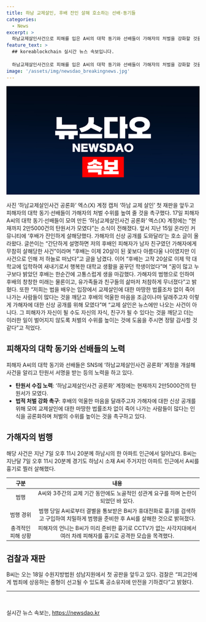 ```yaml
---
title: 하남 교제살인, 후배 잔인 살해 호소하는 선배·동기들
categories:
  - News
excerpt: >
  하남교제살인사건으로 피해를 입은 A씨의 대학 동기와 선배들이 가해자의 처벌을 강화할 것을 요구하고 있다. 흉기로 A씨를 살해한 가해자 B씨는 그동안 치밀한 범행을 계획하고 교제 중에도 강압적인 성요구를 한 것으로 알려져 논란이 되고 있다. 피해자의 가족은 엄중한 처벌과 동일한 사건이 반복되지 않기를 바라며 슬픔을 털어놓았다. 이에 대한 공론화 계정은 2만5000건의 탄원서를 모아들었으며, 첫 재판을 앞둔 B씨에 대한 공소유지가 예상되고 있다. B씨에 대한 공판은 오는 18일에 있을 예정이다.
feature_text: >
  ## koreablockchain 실시간 뉴스 속보입니다.

  하남교제살인사건으로 피해를 입은 A씨의 대학 동기와 선배들이 가해자의 처벌을 강화할 것을 요구하고 있다. 흉기로 A씨를 살해한 가해자 B씨는 그동안 치밀한 범행을 계획하고 교제 중에도 강압적인 성요구를 한 것으로 알려져 논란이 되고 있다. 피해자의 가족은 엄중한 처벌과 동일한 사건이 반복되지 않기를 바라며 슬픔을 털어놓았다. 이에 대한 공론화 계정은 2만5000건의 탄원서를 모아들었으며, 첫 재판을 앞둔 B씨에 대한 공소유지가 예상되고 있다. B씨에 대한 공판은 오는 18일에 있을 예정이다.
image: '/assets/img/newsdao_breakingnews.jpg'
---
```


<p><img src="/assets/img/newsdao_breakingnews.jpg" alt="koreablockchain 속보" /></p>

<p data-ke-size="size16">사진 ‘하남교제살인사건 공론화’ 엑스(X) 계정 캡처 ‘하남 교제 살인’ 첫 재판을 앞두고 피해자의 대학 동기·선배들이 가해자의 처벌 수위를 높여 줄 것을 촉구했다. 17일 피해자 A씨의 대학 동기·선배들이 모여 만든 ‘하남교제살인사건 공론화’ 엑스(X) 계정에는 “현재까지 2만5000건의 탄원서가 모였다”는 소식이 전해졌다. 앞서 지난 15일 온라인 커뮤니티에 ‘후배가 잔인하게 살해당했다. 가해자의 신상 공개를 도와달라’는 호소 글이 올라왔다. 글쓴이는 “간단하게 설명하면 저의 후배인 피해자가 남자 친구였던 가해자에게 무참히 살해당한 사건”이라며 “후배는 이제 20살이 된 꽃보다 아름다울 나이였지만 이 사건으로 인해 저 하늘로 떠났다”고 글을 남겼다. 이어 “후배는 고작 20살로 이제 막 대학교에 입학하여 새내기로서 행복한 대학교 생활을 꿈꾸던 학생이었다”며 “꿈이 많고 누구보다 밝았던 후배는 한순간에 고통스럽게 생을 마감했다. 가해자의 범행으로 인하여 후배의 창창한 미래는 물론이고, 유가족들과 친구들의 삶마저 처참하게 무너졌다”고 밝혔다. 또한 “저희는 법을 배우는 입장에서 교제살인에 대한 마땅한 법률조차 없이 죽어 나가는 사람들이 많다는 것을 깨닫고 후배의 억울한 마음을 조금이나마 달래주고자 이렇게 가해자에 대한 신상 공개를 위해 모였다”며 “교제 살인은 뉴스에만 나오는 사건이 아니다. 그 피해자가 자신이 될 수도 자신의 자식, 친구가 될 수 있다는 것을 깨닫고 더는 이러한 일이 벌어지지 않도록 처벌의 수위를 높이는 것에 도움을 주시면 정말 감사할 것 같다”고 적었다.</p>

<h2 data-ke-size="size26">피해자의 대학 동기와 선배들의 노력</h2>

<p data-ke-size="size16">피해자 A씨의 대학 동기와 선배들은 SNS에 ‘하남교제살인사건 공론화’ 계정을 개설해 사건을 알리고 탄원서 서명을 받는 등의 노력을 하고 있다.</p>

<ul>
<li><b>탄원서 수집 노력</b>: ‘하남교제살인사건 공론화’ 계정에는 현재까지 2만5000건의 탄원서가 모였다.</li>
<li><b>법적 처벌 강화 촉구</b>: 후배의 억울한 마음을 달래주고자 가해자에 대한 신상 공개를 위해 모여 교제살인에 대한 마땅한 법률조차 없이 죽어 나가는 사람들이 많다는 인식을 공론화하며 처벌의 수위를 높이는 것을 촉구하고 있다.</li>
</ul>

<h2 data-ke-size="size26">가해자의 범행</h2>

<p data-ke-size="size16">해당 사건은 지난 7일 오후 11시 20분께 하남시의 한 아파트 인근에서 일어났다. B씨는 지난달 7일 오후 11시 20분께 경기도 하남시 소재 A씨 주거지인 아파트 인근에서 A씨를 흉기로 찔러 살해했다.</p>

<table>
<thead>
<tr>
<th style="text-align: center;">구분</th>
<th style="text-align: center;">내용</th>
</tr>
</thead>
<tbody>
<tr>
<td style="text-align: center;">범행</td>
<td style="text-align: center;">A씨와 3주간의 교제 기간 동안에도 노골적인 성관계 요구를 하며 논란이 되었던 바 있다.</td>
</tr>
<tr>
<td style="text-align: center;">범행 경위</td>
<td style="text-align: center;">범행 당일 A씨로부터 결별을 통보받은 B씨가 휴대전화로 흉기를 검색하고 구입하여 치밀하게 범행을 준비한 후 A씨를 살해한 것으로 밝혀졌다.</td>
</tr>
<tr>
<td style="text-align: center;">충격적인 피해 상황</td>
<td style="text-align: center;">피해자의 언니는 B씨가 미리 준비한 흉기로 CCTV가 없는 사각지대에서 여러 차례 피해자를 흉기로 공격한 모습을 목격했다.</td>
</tr>
</tbody>
</table>

<h2 data-ke-size="size26">검찰과 재판</h2>

<p data-ke-size="size16">B씨는 오는 18일 수원지방법원 성남지원에서 첫 공판을 앞두고 있다. 검찰은 “피고인에게 범죄에 상응하는 중형이 선고될 수 있도록 공소유지에 만전을 기하겠다”고 밝혔다.</p>

<hr>

<p data-ke-size="size16">&nbsp;</p>
실시간 뉴스 속보는, <a href="https://newsdao.kr" rel="dofollow">https://newsdao.kr</a>


